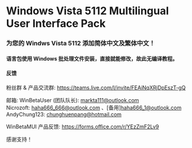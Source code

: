 # Windows Vista 5112 Multilingual User Interface Pack
### 为您的 Windws Vista 5112 添加简体中文及繁体中文！
#### 语言包使用 Windows 批处理文件安装，直接就能修改，故此无编译教程。

#### 反馈
粉丝群 & 产品交流群: https://teams.live.com/l/invite/FEAiNqXRjDpEszT-gQ  

邮箱: 
 WinBetaUser (团队队长): markta111@outlook.com  
 Nicrozoft: haha666_666@outlook.com 、[备用]haha666_1@outlook.com  
 AndyChung123: chunghuenpang@hotmail.com  

WinBetaMUI 产品反馈: https://forms.office.com/r/YEzZmF2Lv9

感谢支持！
